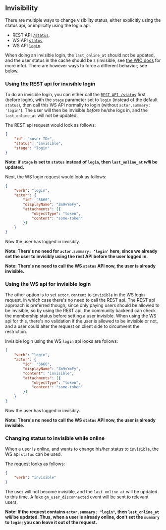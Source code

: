 ## Invisibility

There are multiple ways to change visibility status, either explicitly using the status api, or implicitly using the 
login api:

* REST API [`/status`](rest.md#post-status),
* WS API [`status`](api.md#status),
* WS API [`login`](api.md#login).

When doing an invisible login, the `last_online_at` should not be updated, and the user status in the cache should be 
`3` (invisible, see [the WIO docs](wio.md) for more info). There are however ways to force a different behavior; see 
below.

### Using the REST api for invisible login

To do an invisible login, you can either call the [`REST API /status`](rest.md#post-status) first (before login),
with the `stage` parameter set to `login` (instead of the default `status`), then call this WS API normally to login 
(without `actor.summary: 'login'`). The user will then be invisible _before_ he/she logs in, and the `last_online_at`
will not be updated.

The REST api request would look as follows:

```json
{   
    "id": "<user ID>",
    "status": "invisible",
    "stage": "login"
}   
```

**Note: if `stage` is set to `status` instead of `login`, then `last_online_at` _will_ be updated.**

Next, the WS login request would look as follows:

```json
{
	"verb": "login",
	"actor": {
		"id": "5666",
		"displayName": "Zm9vYmFy",
		"attachments": [{
			"objectType": "token",
			"content": "some-token"
		}]
	}
}
```

Now the user has logged in invisibly. 

**Note: There's no need for `actor.summary: 'login'` here, since we already set the user to invisibly using the rest
API before the user logged in.**

**Note: There's no need to call the WS `status` API now, the user is already invisible.**

### Using the WS api for invisible login

The other option is to set `actor.content` to `invisible` in the WS login request, in which case there's no need to 
call the REST api. The REST api approach is preferred though, since only paying users should be allowed to be invisible, 
so by using the REST api, the community backend can check the membership status before setting a user invisible. When 
using the WS api for this, there's no validation if the user is allowed to be invisible or not, and a user could alter 
the request on client side to circumvent the restriction.

Invisible login using the WS `login` api looks are follows:

```json
{
    "verb": "login",
    "actor": {
		"id": "5666",
		"displayName": "Zm9vYmFy",
        "content": "invisible",
        "attachments": [{
            "objectType": "token",
			"content": "some-token"
        }]
    }
}
```

Now the user has logged in invisibly. 

**Note: There's no need to call the WS `status` API now, the user is already invisible.**

### Changing status to invisible while online

When a user is online, and wants to change his/her status to `invisible`, the WS api `status` can be used.

The request looks as follows:

```json
{
	"verb": "invisible"
}
```

The user will not become invisible, and the `last_online_at` will be updated to this time. A fake `gn_user_disconnected` 
event will be sent to relevant users.

**Note: If the request contains `actor.summary: "login"`, then `last_online_at` _will_ be updated. Thus, when a user is already 
online, don't set the `summary` to `login`; you can leave it out of the request.**
